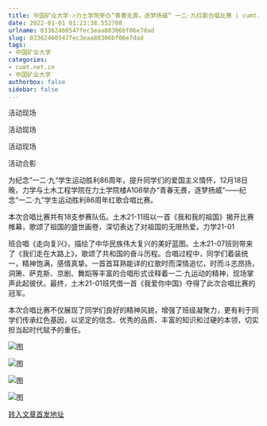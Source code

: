 ```yaml
---
title: 中国矿业大学->力土学院举办“青春无畏，逐梦扬威” 一二·九红歌合唱比赛 | cumt.net.cn
date: 2022-01-01 01:23:38.552708
urlname: 03362460547fec3eaa88306bf06e7dad
slug: 03362460547fec3eaa88306bf06e7dad
tags: 
- 中国矿业大学
categories:
- cumt.net.cn
- 中国矿业大学
authorbox: false
sidebar: false
---
```

活动现场

活动现场

活动现场

活动合影

为纪念“一二·九”学生运动胜利86周年，提升同学们的爱国主义情怀，12月18日晚，力学与土木工程学院在力土学院楼A108举办“青春无畏，逐梦扬威”——纪念“一二·九”学生运动胜利86周年红歌合唱比赛。

本次合唱比赛共有18支参赛队伍。土木21-11班以一首《我和我的祖国》揭开比赛帷幕，歌颂了祖国的盛世画卷，深切表达了对祖国的无限热爱。力学21-01
<!--more-->
班合唱《走向复兴》，描绘了中华民族伟大复兴的美好蓝图。土木21-07班则带来了《我们走在大路上》，歌颂了共和国的奋斗历程。合唱过程中，同学们着装统一，精神饱满，感情真挚。一首首耳熟能详的红歌时而深情追忆，时而斗志昂扬，洞箫、萨克斯、京剧、舞蹈等丰富的合唱形式诠释着一二·九运动的精神，现场掌声此起彼伏。最终，土木21-01班凭借一首《我爱你中国》夺得了此次合唱比赛的冠军。

本次合唱比赛不仅展现了同学们良好的精神风貌，增强了班级凝聚力，更有利于同学们传承红色基因，以坚定的信念、优秀的品质、丰富的知识和过硬的本领，切实担当起时代赋予的重任。

![图](http://xwzx.cumt.edu.cn/_upload/article/images/bd/f4/46aa53a24eb4a216ccb5eda7895b/42179872-bdf2-408d-9407-6d02ed3af5f1.jpg)

![图](http://xwzx.cumt.edu.cn/_upload/article/images/bd/f4/46aa53a24eb4a216ccb5eda7895b/3cf659b1-3bc4-43fc-aaf2-296fdc62013e.jpg)

![图](http://xwzx.cumt.edu.cn/_upload/article/images/bd/f4/46aa53a24eb4a216ccb5eda7895b/b307dbdc-4370-488a-bca6-1b9217bd9012.jpg)

![图](http://xwzx.cumt.edu.cn/_upload/article/images/bd/f4/46aa53a24eb4a216ccb5eda7895b/ab32afd5-5528-43a9-bcf0-68a2f9c58221.jpg)

[转入文章首发地址](http://xwzx.cumt.edu.cn/5e/d7/c523a614103/page.htm)
